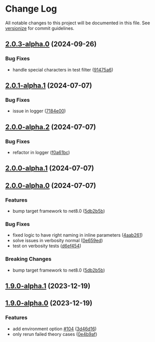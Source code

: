 # Change Log

All notable changes to this project will be documented in this file. See [versionize](https://github.com/versionize/versionize) for commit guidelines.

<a name="2.0.3-alpha.0"></a>
## [2.0.3-alpha.0](https://www.github.com/joaoopereira/dotnet-test-rerun/releases/tag/v2.0.3-alpha.0) (2024-09-26)

### Bug Fixes

* handle special characters in test filter ([91475a6](https://www.github.com/joaoopereira/dotnet-test-rerun/commit/91475a64f4bf12217b804a9a0ec99b2d98ccaa48))

<a name="2.0.1-alpha.1"></a>
## [2.0.1-alpha.1](https://www.github.com/joaoopereira/dotnet-test-rerun/releases/tag/v2.0.1-alpha.1) (2024-07-07)

### Bug Fixes

* issue in logger ([7184e00](https://www.github.com/joaoopereira/dotnet-test-rerun/commit/7184e0090b9b956c87a112228d5dcc2a194fc2f1))

<a name="2.0.0-alpha.2"></a>
## [2.0.0-alpha.2](https://www.github.com/joaoopereira/dotnet-test-rerun/releases/tag/v2.0.0-alpha.2) (2024-07-07)

### Bug Fixes

* refactor in logger ([f0a61bc](https://www.github.com/joaoopereira/dotnet-test-rerun/commit/f0a61bceeda19f5897237716da5df5cabd90c7cb))

<a name="2.0.0-alpha.1"></a>
## [2.0.0-alpha.1](https://www.github.com/joaoopereira/dotnet-test-rerun/releases/tag/v2.0.0-alpha.1) (2024-07-07)

<a name="2.0.0-alpha.0"></a>
## [2.0.0-alpha.0](https://www.github.com/joaoopereira/dotnet-test-rerun/releases/tag/v2.0.0-alpha.0) (2024-07-07)

### Features

* bump target framework to net8.0 ([5db2b5b](https://www.github.com/joaoopereira/dotnet-test-rerun/commit/5db2b5b891575f8b2492b682eb3b0748c86e8e9b))

### Bug Fixes

* fixed logic to have right naming in inline parameters ([4aab261](https://www.github.com/joaoopereira/dotnet-test-rerun/commit/4aab26164ddc94722ffb70108444dd6b6cd4950d))
* solve issues in verbosity normal ([0e659ed](https://www.github.com/joaoopereira/dotnet-test-rerun/commit/0e659ede300a72d0bf246d118a42a586f56fc788))
* test on verbosity tests ([d6ef454](https://www.github.com/joaoopereira/dotnet-test-rerun/commit/d6ef4543d0bf76dd18b3873c84e1fb61f9a47168))

### Breaking Changes

* bump target framework to net8.0 ([5db2b5b](https://www.github.com/joaoopereira/dotnet-test-rerun/commit/5db2b5b891575f8b2492b682eb3b0748c86e8e9b))

<a name="1.9.0-alpha.1"></a>
## [1.9.0-alpha.1](https://www.github.com/joaoopereira/dotnet-test-rerun/releases/tag/v1.9.0-alpha.1) (2023-12-19)

<a name="1.9.0-alpha.0"></a>
## [1.9.0-alpha.0](https://www.github.com/joaoopereira/dotnet-test-rerun/releases/tag/v1.9.0-alpha.0) (2023-12-19)

### Features

* add environment option [#104](https://www.github.com/joaoopereira/dotnet-test-rerun/issues/104) ([3d46d16](https://www.github.com/joaoopereira/dotnet-test-rerun/commit/3d46d1624ac6e5bb4e3fe52241b557d86c6bd4e8))
* only rerun failed theory cases ([0e4b9af](https://www.github.com/joaoopereira/dotnet-test-rerun/commit/0e4b9af2ee59a4f2dea033dd421df8c36d65a16c))

